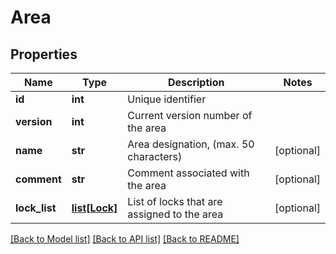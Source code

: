 # Area

## Properties
Name | Type | Description | Notes
------------ | ------------- | ------------- | -------------
**id** | **int** | Unique identifier | 
**version** | **int** | Current version number of the area | 
**name** | **str** | Area designation, (max. 50 characters) | [optional] 
**comment** | **str** | Comment associated with the area | [optional] 
**lock_list** | [**list[Lock]**](Lock.md) | List of locks that are assigned to the area | [optional] 

[[Back to Model list]](../README.md#documentation-for-models) [[Back to API list]](../README.md#documentation-for-api-endpoints) [[Back to README]](../README.md)

